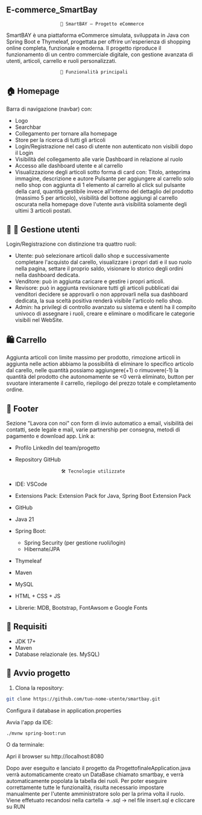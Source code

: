 ## E-commerce_SmartBay
                        🛒 SmartBAY – Progetto eCommerce
SmartBAY è una piattaforma eCommerce simulata, sviluppata in Java con Spring Boot e Thymeleaf, progettata per offrire un'esperienza di shopping online completa, funzionale e moderna. Il progetto riproduce il funzionamento di un centro commerciale digitale, con gestione avanzata di utenti, articoli, carrello e ruoli personalizzati.

                        🚀 Funzionalità principali
## 🏠 Homepage
Barra di navigazione (navbar) con:
 - Logo
 - Searchbar
 - Collegamento per tornare alla homepage
 - Store per la ricerca di tutti gli articoli
 - Login/Registrazione nel caso di utente non autenticato non visibili dopo il Login
 - Visibilità del collegamento alle varie Dashboard in relazione al ruolo 
 - Accesso alle dashboard utente e al carrello
 - Visualizzazione degli articoli sotto forma di card con:
Titolo, anteprima immagine, descrizione e autore
Pulsante per aggiungere al carrello solo nello shop con aggiunta di 1 elemento al carrello al click sul pulsante della card, quantità gestibile invece all'interno del dettaglio del prodotto (massimo 5 per articolo), visibilità del bottone aggiungi al carrello oscurata nella homepage dove l'utente avrà visibilità solamente degli ultimi 3 articoli postati.

## 👥 🔐 Gestione utenti
Login/Registrazione con distinzione tra quattro ruoli:
 - Utente: può selezionare articoli dallo shop e successivamente completare l'acquisto dal carello, visualizzare i propri dati e il suo ruolo nella pagina, settare il proprio saldo, visionare lo storico degli ordini nella dashboard dedicata.
 - Venditore: può in aggiunta caricare e gestire i propri articoli.
 - Revisore: può in aggiunta revisionare tutti gli articoli pubblicati dai venditori decidere se approvarli o non approvarli nella sua dashboard dedicata, la sua sceltà positiva renderà visibile l'articolo nello shop.
 - Admin: ha privilegi di controllo avanzato su sistema e utenti ha il compito univoco di assegnare i ruoli, creare e eliminare o modificare le categorie visibili nel WebSite. 

## 🛍️ Carrello
Aggiunta articoli con limite massimo per prodotto, rimozione articoli in aggiunta nelle action abbiamo la possibilità di eliminare lo specifico articolo dal carello, nelle quantità possiamo aggiungere(+1) o rimuovere(-1) la quantità del prodotto che autonomamente se <0 verrà eliminato, button per svuotare interamente il carrello, riepilogo del prezzo totale e completamento ordine.

## 📩 Footer
Sezione "Lavora con noi" con form di invio automatico a email, visibilità dei contatti, sede legale e mail, varie partnership per consegna, metodi di pagamento e download app. Link a: 
 - Profilo LinkedIn del team/progetto 
 - Repository GitHub

                        🛠️ Tecnologie utilizzate
 - IDE: VSCode
 - Extensions Pack: Extension Pack for Java, Spring Boot Extension Pack
 - GitHub
 - Java 21
 - Spring Boot:
    - Spring Security (per gestione ruoli/login)
    - Hibernate/JPA
 - Thymeleaf
 - Maven
 - MySQL
 - HTML + CSS + JS
 - Librerie: MDB, Bootstrap, FontAwsom e Google Fonts

## 📎 Requisiti
 - JDK 17+
 - Maven
 - Database relazionale (es. MySQL)


## 📂 Avvio progetto

1. Clona la repository:
```bash
git clone https://github.com/tuo-nome-utente/smartbay.git
```
Configura il database in application.properties

Avvia l'app da IDE:

```bash
./mvnw spring-boot:run
```
O da terminale:

Apri il browser su http://localhost:8080

Dopo aver eseguito e lanciato il progetto da ProgettofinaleApplication.java verrà automaticamente creato un DataBase chiamato smartbay, e verrà automaticamente popolata la tabella dei ruoli. Per poter eseguire correttamente tutte le funzionalità, risulta necessario impostare manualmente per l'utente amministratore solo per la prima volta il ruolo. 
Viene effetuato recandosi nella cartella -> .sql -> nel file insert.sql e cliccare su RUN